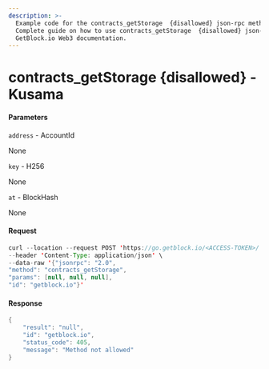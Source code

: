 ```yaml
---
description: >-
  Example code for the contracts_getStorage  {disallowed} json-rpc method.
  Сomplete guide on how to use contracts_getStorage  {disallowed} json-rpc in
  GetBlock.io Web3 documentation.
---
```


# contracts\_getStorage {disallowed} - Kusama

#### Parameters

`address` - AccountId

None

`key` - H256

None

`at` - BlockHash

None

#### Request

```java
curl --location --request POST 'https://go.getblock.io/<ACCESS-TOKEN>/' \
--header 'Content-Type: application/json' \
--data-raw '{"jsonrpc": "2.0",
"method": "contracts_getStorage",
"params": [null, null, null],
"id": "getblock.io"}'
```

#### Response

```java
{
    "result": "null",
    "id": "getblock.io",
    "status_code": 405,
    "message": "Method not allowed"
}
```
